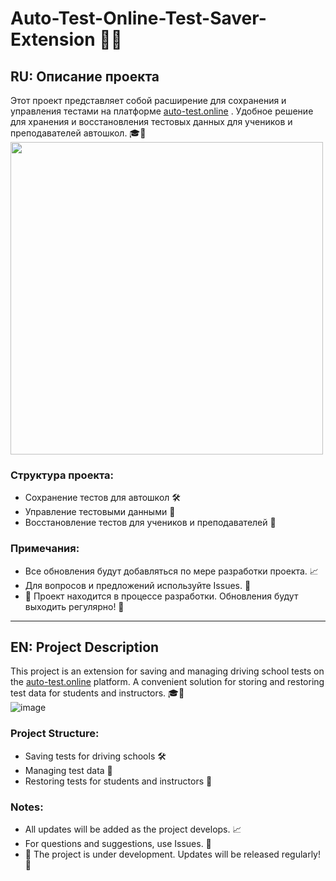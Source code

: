 # Auto-Test-Online-Test-Saver-Extension 🚗💡

## RU: Описание проекта  
Этот проект представляет собой расширение для сохранения и управления тестами на платформе [auto-test.online](https://auto-test.online/) . Удобное решение для хранения и восстановления тестовых данных для учеников и преподавателей автошкол. 🎓📝  
<img src="https://github.com/user-attachments/assets/3d30bc0b-7a29-45a8-b468-2eb9d70028d6" width="500">

### Структура проекта:  
- Сохранение тестов для автошкол 🛠️  
- Управление тестовыми данными 📂  
- Восстановление тестов для учеников и преподавателей 🔄  

### Примечания:  
- Все обновления будут добавляться по мере разработки проекта. 📈  
- Для вопросов и предложений используйте Issues. 📝  
- 🔧 Проект находится в процессе разработки. Обновления будут выходить регулярно! 🚀

---

## EN: Project Description  
This project is an extension for saving and managing driving school tests on the [auto-test.online](https://auto-test.online/) platform. A convenient solution for storing and restoring test data for students and instructors. 🎓📝  
![image](https://github.com/user-attachments/assets/8ac2e381-33ad-4205-ba82-7d508c989bb1)

### Project Structure:  
- Saving tests for driving schools 🛠️  
- Managing test data 📂  
- Restoring tests for students and instructors 🔄  

### Notes:  
- All updates will be added as the project develops. 📈  
- For questions and suggestions, use Issues. 📝  
- 🔧 The project is under development. Updates will be released regularly! 🚀
